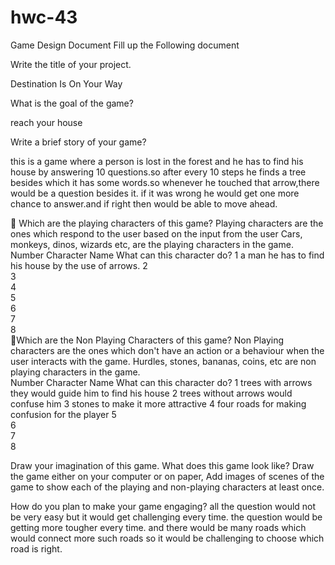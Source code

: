 # hwc-43


Game Design Document
Fill up the Following document 





Write the title of your project.

Destination Is On Your Way


What is the goal of the game? 

reach your house


Write a brief story of your game?

this is a game where a person is lost in the forest and he has to find his house by answering 10 questions.so after every 10  steps he finds a tree besides which it has some words.so whenever he touched that arrow,there would be a question besides it. if it was wrong he would get one more chance to answer.and if right then would be able to move ahead.







Which are the playing characters of this game? 
Playing characters are the ones which respond to the user based on the input from the user
Cars, monkeys, dinos, wizards etc, are the playing characters in the game.  
Number	Character Name	What can this character do? 
1	a man	he has to find his house by the use of arrows.
2		
3		
4		
5		
6		
7		
8		

Which are the Non Playing Characters of this game?
Non Playing characters are the ones which don't have an action or a behaviour when the user interacts with the game.
Hurdles, stones, bananas, coins, etc are non playing characters in the game.   
Number	Character Name	What can this character do? 
1	trees with arrows	they would guide him to find his house
2	trees without arrows	would confuse him
3	stones	to make it more attractive
4	four roads	for making confusion for the player
5		
6		
7		
8		



Draw your imagination of this game. What does this game look like?
Draw the game either on your computer or on paper, 
Add images of scenes of the game to show each of the playing and non-playing characters at least once.  

 

How do you plan to make your game engaging? 
all the question would not be very easy but it would get challenging every time. the question would be getting more tougher every time.
and there would be many roads which would connect more such roads so it would be challenging to choose which road is right.



